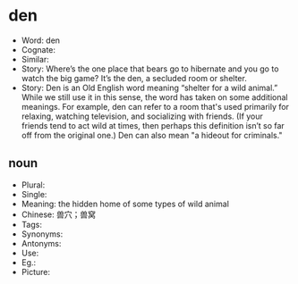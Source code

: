 # den

- Word: den
- Cognate: 
- Similar: 
- Story: Where’s the one place that bears go to hibernate and you go to watch the big game? It’s the den, a secluded room or shelter.
- Story: Den is an Old English word meaning “shelter for a wild animal.” While we still use it in this sense, the word has taken on some additional meanings. For example, den can refer to a room that's used primarily for relaxing, watching television, and socializing with friends. (If your friends tend to act wild at times, then perhaps this definition isn’t so far off from the original one.) Den can also mean "a hideout for criminals."

## noun

- Plural: 
- Single: 
- Meaning: the hidden home of some types of wild animal
- Chinese: 兽穴；兽窝
- Tags: 
- Synonyms: 
- Antonyms: 
- Use: 
- Eg.: 
- Picture: 

